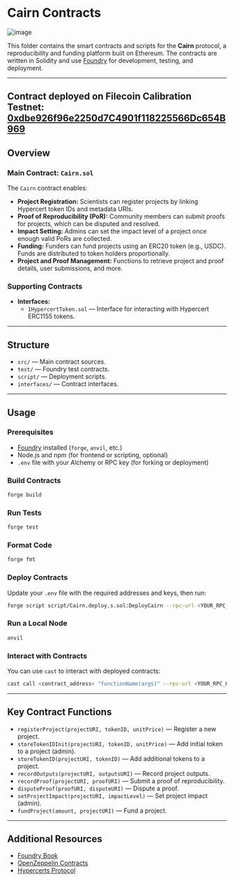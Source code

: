 # Cairn Contracts

![image](https://github.com/user-attachments/assets/03c61a16-7669-44ec-8280-617f433ad560)

This folder contains the smart contracts and scripts for the **Cairn** protocol, a reproducibility and funding platform built on Ethereum. The contracts are written in Solidity and use [Foundry](https://book.getfoundry.sh/) for development, testing, and deployment.

---

## Contract deployed on Filecoin Calibration Testnet: [0xdbe926f96e2250d7C4901f118225566Dc654B969](https://beryx.io/fil/calibration/address/t410f3pusn6loejinpreqd4iyejkwnxdfjoljesihg5i)

## Overview

### Main Contract: `Cairn.sol`

The `Cairn` contract enables:

- **Project Registration:** Scientists can register projects by linking Hypercert token IDs and metadata URIs.
- **Proof of Reproducibility (PoR):** Community members can submit proofs for projects, which can be disputed and resolved.
- **Impact Setting:** Admins can set the impact level of a project once enough valid PoRs are collected.
- **Funding:** Funders can fund projects using an ERC20 token (e.g., USDC). Funds are distributed to token holders proportionally.
- **Project and Proof Management:** Functions to retrieve project and proof details, user submissions, and more.

### Supporting Contracts

- **Interfaces:**  
  - `IHypercertToken.sol` — Interface for interacting with Hypercert ERC1155 tokens.
---

## Structure

- `src/` — Main contract sources.
- `test/` — Foundry test contracts.
- `script/` — Deployment scripts.
- `interfaces/` — Contract interfaces.

---

## Usage

### Prerequisites

- [Foundry](https://book.getfoundry.sh/getting-started/installation) installed (`forge`, `anvil`, etc.)
- Node.js and npm (for frontend or scripting, optional)
- `.env` file with your Alchemy or RPC key (for forking or deployment)

### Build Contracts

```sh
forge build
```

### Run Tests

```sh
forge test
```

### Format Code

```sh
forge fmt
```

### Deploy Contracts

Update your `.env` file with the required addresses and keys, then run:

```sh
forge script script/Cairn.deploy.s.sol:DeployCairn --rpc-url <YOUR_RPC_URL> --private-key <YOUR_PRIVATE_KEY> --broadcast
```

### Run a Local Node

```sh
anvil
```

### Interact with Contracts

You can use `cast` to interact with deployed contracts:

```sh
cast call <contract_address> "functionName(args)" --rpc-url <YOUR_RPC_URL>
```

---

## Key Contract Functions

- `registerProject(projectURI, tokenID, unitPrice)` — Register a new project.
- `storeTokenIDInit(projectURI, tokenID, unitPrice)` — Add initial token to a project (admin).
- `storeTokenID(projectURI, tokenID)` — Add additional tokens to a project.
- `recordOutputs(projectURI, outputsURI)` — Record project outputs.
- `recordProof(projectURI, proofURI)` — Submit a proof of reproducibility.
- `disputeProof(proofURI, disputeURI)` — Dispute a proof.
- `setProjectImpact(projectURI, impactLevel)` — Set project impact (admin).
- `fundProject(amount, projectURI)` — Fund a project.

---

## Additional Resources

- [Foundry Book](https://book.getfoundry.sh/)
- [OpenZeppelin Contracts](https://docs.openzeppelin.com/contracts/4.x/)
- [Hypercerts Protocol](https://docs.hypercerts.org/)
